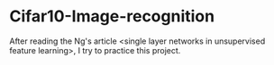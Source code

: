 # Cifar10-Image-recognition
After reading the Ng's article &lt;single layer networks in unsupervised feature learning>, I try to practice this project.
